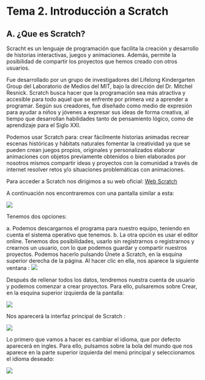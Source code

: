 **Tema 2. Introducción a Scratch**
===================
A. ¿Que es Scratch?
-----
Scracht es un lenguaje de programación que facilita la creación y desarrollo de historias interactivas, juegos y animaciones. Además, permite la posibilidad de compartir los proyectos que hemos creado con otros usuarios.

Fue desarrollado por un grupo de investigadores del Lifelong Kindergarten Group del Laboratorio de Medios del MIT, bajo la dirección del Dr. Mitchel Resnick.
Scratch busca hacer que la programación sea más atractiva y accesible para todo aquel que se enfrente por primera vez a aprender a programar. Según sus creadores, fue diseñado como medio de expresión para ayudar a niños y jóvenes a expresar sus ideas de forma creativa, al tiempo que desarrollan habilidades tanto de pensamiento lógico, como de aprendizaje para el Siglo XXI.

Podemos usar Scratch para: crear fácilmente historias animadas recrear escenas históricas y hábitats naturales
fomentar la creatividad ya que se pueden crean juegos propios, originales y personalizados elaborar animaciones con objetos previamente obtenidos o bien elaborados por nosotros mismos compartir ideas y proyectos con la comunidad a través de internet resolver retos y/o situaciones problemáticas con animaciones.

Para acceder a Scratch nos dirigimos a su web oficial: <a href="http://scratch.mit.edu/">Web Scratch</a>

A continuación nos encontraremos con una pantalla similar a esta: 

<img src="/home/alonso/Escritorio/1.png">

Tenemos dos opciones:

a. Podemos descargarnos el programa para nuestro equipo, teniendo en cuenta el sistema operativo
que tenemos.
b. La otra opción es usar el editor online. Tenemos dos posibilidades, usarlo sin registrarnos o
registrarnos y crearnos un usuario, con lo que podemos guardar y compartir nuestros proyectos.
Podemos hacerlo pulsando Únete a Scratch, en la esquina superior derecha de la página.
Al hacer clic en ella, nos aparece la siguiente ventana :
<img src="/home/alonso/Escritorio/2.png">

Después de rellenar todos los datos, tendremos nuestra cuenta de usuario y podemos comenzar a crear proyectos. Para ello, pulsaremos sobre Crear, en la esquina superior izquierda de la pantalla:

<img src="/home/alonso/Escritorio/3.png">

Nos aparecerá la interfaz principal de Scratch :

<img src="/home/alonso/Escritorio/4.png">

Lo primero que vamos a hacer es cambiar el idioma, que por defecto aparecerá en ingles.
Para ello, pulsamos sobre la bola del mundo que nos aparece en la parte superior izquierda del menú principal y seleccionamos el idioma deseado:

<img src="/home/alonso/Escritorio/5.png">
